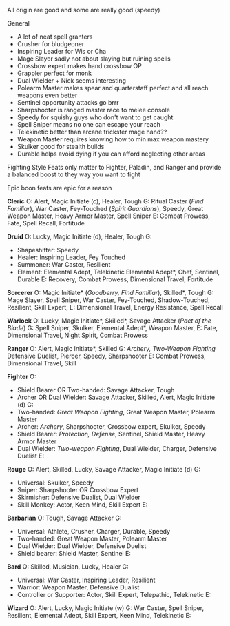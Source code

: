 All origin are good and some are really good (speedy)

General
- A lot of neat spell granters
- Crusher for bludgeoner
- Inspiring Leader for Wis or Cha
- Mage Slayer sadly not about slaying but ruining spells
- Crossbow expert makes hand crossbow OP
- Grappler perfect for monk
- Dual Wielder + Nick seems interesting
- Polearm Master makes spear and quarterstaff perfect and all reach weapons even better 
- Sentinel opportunity attacks go brrr
- Sharpshooter is ranged master race to melee console
- Speedy for squishy guys who don't want to get caught
- Spell Sniper means no one can escape your reach
- Telekinetic better than arcane trickster mage hand??
- Weapon Master requires knowing how to min max weapon mastery
- Skulker good for stealth builds
- Durable helps avoid dying if you can afford neglecting other areas

Fighting Style Feats only matter to Fighter, Paladin, and Ranger and provide a balanced boost to they way you want to fight

Epic boon feats are epic for a reason

**Cleric**
O: Alert, Magic Initiate (c), Healer, Tough
G: Ritual Caster (*Find Familiar*), War Caster, Fey-Touched (*Spirit Guardians*), Speedy, Great Weapon Master, Heavy Armor Master, Spell Sniper
E: Combat Prowess, Fate, Spell Recall, Fortitude

**Druid**
O: Lucky, Magic Initiate (d), Healer, Tough
G: 
- Shapeshifter: Speedy
- Healer: Inspiring Leader, Fey Touched
- Summoner: War Caster, Resilient
- Element: Elemental Adept, Telekinetic
Elemental Adept*, Chef, Sentinel, Durable
E: Recovery, Combat Prowess, Dimensional Travel, Fortitude

**Sorcerer**
O: Magic Initiate* (*Goodberry, Find Familiar*), Skilled*, Tough
G: Mage Slayer, Spell Sniper, War Caster, Fey-Touched, Shadow-Touched, Resilient, Skill Expert, 
E: Dimensional Travel, Energy Resistance, Spell Recall

**Warlock**
O: Lucky, Magic Initiate*, Skilled*, Savage Attacker (*Pact of the Blade*)
G: Spell Sniper, Skulker, Elemental Adept*, Weapon Master, 
E: Fate, Dimensional Travel, Night Spirit, Combat Prowess

**Ranger**
O: Alert, Magic Initiate*, Skilled
G: *Archery, Two-Weapon Fighting* Defensive Duelist, Piercer, Speedy, Sharpshooter
E: Combat Prowess, Dimensional Travel, Skill

**Fighter**
O:
- Shield Bearer OR Two-handed: Savage Attacker, Tough
- Archer OR Dual Wielder: Savage Attacker, Skilled, Alert, Magic Initiate (d)
G:
- Two-handed: *Great Weapon Fighting*, Great Weapon Master, Polearm Master
- Archer: *Archery*, Sharpshooter, Crossbow expert, Skulker, Speedy
- Shield Bearer: *Protection, Defense*, Sentinel, Shield Master, Heavy Armor Master
- Dual Wielder: *Two-weapon Fighting*, Dual Wielder, Charger, Defensive Duelist
E:

**Rouge**
O: Alert, Skilled, Lucky, Savage Attacker, Magic Initiate (d)
G:
- Universal: Skulker, Speedy
- Sniper: Sharpshooter OR Crossbow Expert
- Skirmisher: Defensive Dualist, Dual Wielder
- Skill Monkey: Actor, Keen Mind, Skill Expert
E:

**Barbarian**
O: Tough, Savage Attacker
G:
- Universal: Athlete, Crusher, Charger, Durable, Speedy
- Two-handed: Great Weapon Master, Polearm Master
- Dual Wielder: Dual Wielder, Defensive Duelist
- Shield bearer: Shield Master, Sentinel
E:

**Bard**
O: Skilled, Musician, Lucky, Healer
G:
- Universal: War Caster, Inspiring Leader, Resilient
- Warrior: Weapon Master, Defensive Dualist
- Controller or Supporter: Actor, Skill Expert, Telepathic, Telekinetic
E:

**Wizard**
O: Alert, Lucky, Magic Initiate (w)
G: War Caster, Spell Sniper, Resilient, Elemental Adept, Skill Expert, Keen Mind, Telekinetic
E: